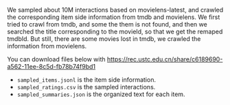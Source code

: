 We sampled about 10M interactions based on movielens-latest, and crawled the corresponding item side information from tmdb and movielens.
We first tried to crawl from tmdb, and some the them is not found, and then we searched the title corresponding to the movieId, so that we get the remaped tmdbId.
But still, there are some movies lost in tmdb, we crawled the information from movielens.

You can download files below with https://rec.ustc.edu.cn/share/c6189690-a562-11ee-8c5d-fb78b74f9bd1

- `sampled_items.jsonl` is the item side information.
- `sampled_ratings.csv` is the sampled interactions.
- `sampled_summaries.json` is the organized text for each item.